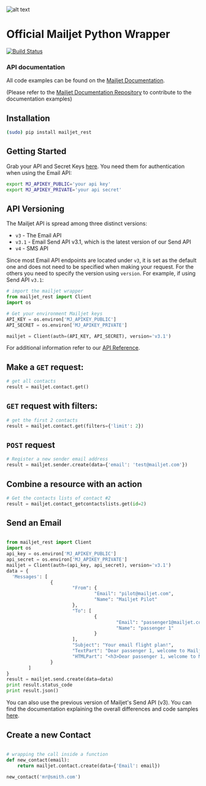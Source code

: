[api_credential]: https://app.mailjet.com/account/api_keys
[doc]: http://dev.mailjet.com/guides/?python#
[api_doc]: https://github.com/mailjet/api-documentation
[smsDashboard]: https://app.mailjet.com/sms?_ga=2.81581655.1972348350.1522654521-1279766791.1506937572
[smsInfo]: https://app.mailjet.com/docs/transactional-sms?_ga=2.183303910.1972348350.1522654521-1279766791.1506937572#trans-sms-token

![alt text](https://www.mailjet.com/images/email/transac/logo_header.png "Mailjet")

# Official Mailjet Python Wrapper

[![Build Status](https://travis-ci.org/mailjet/mailjet-apiv3-python.svg?branch=master)](https://travis-ci.org/mailjet/mailjet-apiv3-python)

### API documentation

All code examples can be found on the [Mailjet Documentation][doc].

(Please refer to the [Mailjet Documentation Repository][api_doc] to contribute to the documentation examples)

## Installation

``` bash
(sudo) pip install mailjet_rest
```

## Getting Started

Grab your API and Secret Keys [here][api_credential]. You need them for authentication when using the Email API:

```bash
export MJ_APIKEY_PUBLIC='your api key'
export MJ_APIKEY_PRIVATE='your api secret'
```

## API Versioning

The Mailjet API is spread among three distinct versions:

- `v3` - The Email API
- `v3.1` - Email Send API v3.1, which is the latest version of our Send API
- `v4` - SMS API

Since most Email API endpoints are located under `v3`, it is set as the default one and does not need to be specified when making your request. For the others you need to specify the version using `version`. For example, if using Send API `v3.1`:

``` python
# import the mailjet wrapper
from mailjet_rest import Client
import os

# Get your environment Mailjet keys
API_KEY = os.environ['MJ_APIKEY_PUBLIC']
API_SECRET = os.environ['MJ_APIKEY_PRIVATE']

mailjet = Client(auth=(API_KEY, API_SECRET), version='v3.1')

```

For additional information refer to our [API Reference](https://dev.preprod.mailjet.com/reference/overview/versioning/).

## Make a `GET` request:
``` python
# get all contacts
result = mailjet.contact.get()
```

## `GET` request with filters:
``` python
# get the first 2 contacts
result = mailjet.contact.get(filters={'limit': 2})
```
## `POST` request
``` python
# Register a new sender email address
result = mailjet.sender.create(data={'email': 'test@mailjet.com'})
```

## Combine a resource with an action
``` python
# Get the contacts lists of contact #2
result = mailjet.contact_getcontactslists.get(id=2)
```

## Send an Email
``` python

from mailjet_rest import Client
import os
api_key = os.environ['MJ_APIKEY_PUBLIC']
api_secret = os.environ['MJ_APIKEY_PRIVATE']
mailjet = Client(auth=(api_key, api_secret), version='v3.1')
data = {
  'Messages': [
                {
                        "From": {
                                "Email": "pilot@mailjet.com",
                                "Name": "Mailjet Pilot"
                        },
                        "To": [
                                {
                                        "Email": "passenger1@mailjet.com",
                                        "Name": "passenger 1"
                                }
                        ],
                        "Subject": "Your email flight plan!",
                        "TextPart": "Dear passenger 1, welcome to Mailjet! May the delivery force be with you!",
                        "HTMLPart": "<h3>Dear passenger 1, welcome to Mailjet!</h3><br />May the delivery force be with you!"
                }
        ]
}
result = mailjet.send.create(data=data)
print result.status_code
print result.json()

```

You can also use the previous version of Mailjet's Send API (v3). You can find the documentation explaining the overall differences and code samples [here](https://dev.mailjet.com/guides/?python#sending-a-basic-email-v3).

## Create a new Contact
``` python

# wrapping the call inside a function
def new_contact(email):
	return mailjet.contact.create(data={'Email': email})

new_contact('mr@smith.com')
```
